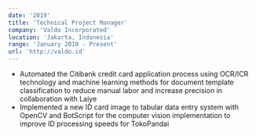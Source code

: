 ```yaml
---
date: '2019'
title: 'Technical Project Manager'
company: 'Valdo Incorporated'
location: 'Jakarta, Indonesia'
range: 'January 2019 - Present'
url: 'http://valdo.id'
---
```


- Automated the Citibank credit card application process using OCR/ICR technology and machine learning methods for document template classification to reduce manual labor and increase precision in collaboration with Laiye
- Implemented a new ID card image to tabular data entry system with OpenCV and BotScript for the computer vision implementation to improve ID processing speeds for TokoPandai
